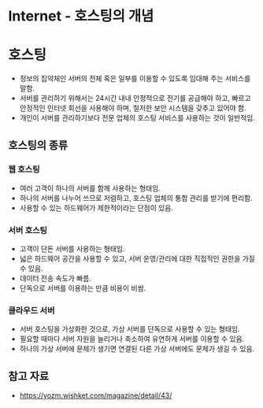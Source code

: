 # Internet - 호스팅의 개념

# 호스팅
- 정보의 집약체인 서버의 전체 혹은 일부를 이용할 수 있도록 임대해 주는 서비스를 말함.
- 서버를 관리하기 위해서는 24시간 내내 안정적으로 전기를 공급해야 하고, 빠르고 안정적인 인터넷 회선을 사용해야 하며, 철저한 보안 시스템을 갖추고 있어야 함.
- 개인이 서버를 관리하기보다 전문 업체의 호스팅 서비스를 사용하는 것이 일반적임.

## 호스팅의 종류

### 웹 호스팅
- 여러 고객이 하나의 서버를 함께 사용하는 형태임.
- 하나의 서버를 나누어 쓰므로 저렴하고, 호스팅 업체의 통합 관리를 받기에 편리함.
- 사용할 수 있는 하드웨어가 제한적이라는 단점이 있음.

### 서버 호스팅
- 고객이 단돈 서버를 사용하는 형태임.
- 넓은 하드웨어 공간을 사용할 수 있고, 서버 운영/관리에 대한 직접적인 권한을 가질 수 있음.
- 데이터 전송 속도가 빠름.
- 단독으로 서버를 이용하는 만큼 비용이 비쌈.

### 클라우드 서버
- 서버 호스팅을 가상화한 것으로, 가상 서버를 단독으로 사용할 수 있는 형태임.
- 필요할 때마다 서버 자원을 늘리거나 축소하여 유연하게 서버를 이용할 수 있음.
- 하나의 가상 서버에 문제가 생기면 연결된 다른 가상 서버에도 문제가 생길 수 있음.

## 참고 자료
- https://yozm.wishket.com/magazine/detail/43/
